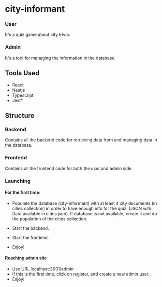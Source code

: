 # city-informant

### User
It's a quiz game about city trivia.

### Admin
It's a tool for managing the information in the database.

## Tools Used
 - React
 - Nestjs
 - Typescript
 - Jest*

## Structure

### Backend
Contains all the backend code for retrieving data from and managing data in the database.

### Frontend
Contains all the frontend code for both the user and admin side.

### Launching

#### For the first time:
 - Populate the database (city-informant) with at least 4 city documents (in cities collection) in order to have enough info for the quiz. (JSON with Data available in cities.json). If database is not available, create it and do the population of the cities collection.
 
 
 - Start the backend.
 - Start the frontend.
 - Enjoy!

#### Reaching admin site
- Use URL localhost:3001/admin
- If this is the first time, click on register, and create a new admin user.
- Enjoy!

